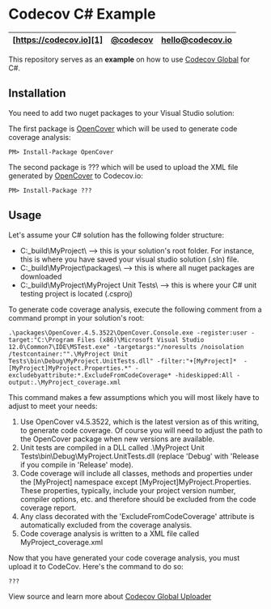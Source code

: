 Codecov C# Example
==================

| [https://codecov.io][1] | [@codecov][2] | [hello@codecov.io][3] |
| ----------------------- | ------------- | --------------------- |

This repository serves as an **example** on how to use [Codecov Global][4] for C#.

## Installation

You need to add two nuget packages to your Visual Studio solution:

The first package is [OpenCover][5] which will be used to generate code coverage analysis:
   
```
PM> Install-Package OpenCover
```

The second package is ??? which will be used to upload the XML file generated by [OpenCover][5] to Codecov.io:

```
PM> Install-Package ???
```


## Usage

Let's assume your C# solution has the following folder structure:

- C:\_build\MyProject\ --> this is your solution's root folder. For instance, this is where you have saved your visual studio solution (.sln) file.
- C:\_build\MyProject\packages\ --> this is where all nuget packages are downloaded
- C:\_build\MyProject\MyProject Unit Tests\ --> this is where your C# unit testing project is located (.csproj)

To generate code coverage analysis, execute the following comment from a command prompt in your solution's root:

```
.\packages\OpenCover.4.5.3522\OpenCover.Console.exe -register:user -target:"C:\Program Files (x86)\Microsoft Visual Studio 12.0\Common7\IDE\MSTest.exe" -targetargs:"/noresults /noisolation /testcontainer:"".\MyProject Unit Tests\bin\Debug\MyProject.UnitTests.dll" -filter:"+[MyProject]*  -[MyProject]MyProject.Properties.*" -excludebyattribute:*.ExcludeFromCodeCoverage* -hideskipped:All -output:.\MyProject_coverage.xml
```

This command makes a few assumptions which you will most likely have to adjust to meet your needs:

1. Use OpenCover v4.5.3522, which is the latest version as of this writing, to generate code coverage. Of course you will need to adjust the path to the OpenCover package when new versions are available. 
2. Unit tests are compiled in a DLL called .\MyProject Unit Tests\bin\Debug\MyProject.UnitTests.dll (replace 'Debug' with 'Release if you compile in 'Release' mode).  
3. Code coverage will include all classes, methods and properties under the [MyProject] namespace except [MyProject]MyProject.Properties. These properties, typically, include your project version number, compiler options, etc. and therefore should be excluded from the code coverage report.
4. Any class decorated with the 'ExcludeFromCodeCoverage' attribute is automatically excluded from the coverage analysis.
5. Code coverage analysis is written to a XML file called MyProject_coverage.xml  

Now that you have generated your code coverage analysis, you must upload it to CodeCov. Here's the command to do so:

```
???
```


View source and learn more about [Codecov Global Uploader][4]

[1]: https://codecov.io/
[2]: https://twitter.com/codecov
[3]: mailto:hello@codecov.io
[4]: https://github.com/codecov/codecov-bash
[5]: https://www.nuget.org/packages/OpenCover/